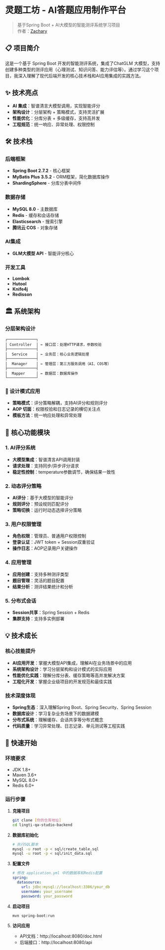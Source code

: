 # 灵题工坊 - AI答题应用制作平台

> 基于Spring Boot + AI大模型的智能测评系统学习项目  
> 作者：[Zachary](https://github.com/Zhangziqiang997/)

## 📋 项目简介

这是一个基于 Spring Boot 开发的智能测评系统，集成了ChatGLM
大模型，支持创建多种类型的测评应用（心理测试、知识问答、能力评估等）。通过学习这个项目，我深入理解了现代后端开发的核心技术栈和AI应用集成的实践方法。

## ✨ 技术亮点

- **AI 集成**：智谱清言大模型调用，实现智能评分
- **架构设计**：分层架构 + 策略模式，支持灵活扩展
- **性能优化**：分库分表 + 多级缓存，支持高并发
- **工程规范**：统一响应、异常处理、权限控制

## 🛠️ 技术栈

### 后端框架
- **Spring Boot 2.7.2** - 核心框架
- **MyBatis Plus 3.5.2** - ORM框架，简化数据库操作
- **ShardingSphere** - 分库分表中间件

### 数据存储
- **MySQL 8.0** - 主数据库
- **Redis** - 缓存和会话存储
- **Elasticsearch** - 搜索引擎
- **腾讯云 COS** - 对象存储

### AI集成
- **GLM大模型 API** - 智能评分核心

### 开发工具
- **Lombok**
- **Hutool**
- **Knife4j**
- **Redisson**

## 🏛️ 系统架构

### 分层架构设计
```
┌─────────────┐
│ Controller  │ ← 接口层：处理HTTP请求，参数校验
├─────────────┤
│  Service    │ ← 业务层：核心业务逻辑处理
├─────────────┤
│  Manager    │ ← 管理层：第三方服务调用（AI、COS等）
├─────────────┤
│  Mapper     │ ← 数据层：数据库操作
└─────────────┘
```

### 🎨 设计模式应用
- **策略模式**：评分策略解耦，支持AI评分和规则评分
- **AOP 切面**：权限校验和日志记录的横切关注点
- **模板方法**：统一响应处理和异常处理

## 🚀 核心功能模块

### 1. AI评分系统
- **大模型集成**：智谱清言API调用封装
- **请求处理**：支持同步/异步评分请求
- **稳定性控制**：temperature参数调节，确保结果一致性

### 2. 动态评分策略
- **AI评分**：基于大模型的智能评分
- **规则评分**：预设规则匹配评分
- **策略切换**：运行时动态选择评分策略

### 3. 用户权限管理
- **角色权限**：管理员、普通用户权限控制
- **登录认证**：JWT token + Session双重验证
- **操作日志**：AOP记录用户关键操作

### 4. 应用管理
- **应用创建**：支持多种测评类型
- **题目管理**：灵活的题目配置
- **结果分析**：测评结果统计和分析

### 5. 分布式会话
- **Session共享**：Spring Session + Redis
- **集群支持**：支持多实例部署

## 💡 技术成长

### 核心技能提升
- **AI应用开发**：掌握大模型API集成，理解AI在业务场景中的应用
- **系统架构设计**：学习分层架构和设计模式的实际应用
- **性能优化实践**：理解分库分表、缓存策略等高并发解决方案
- **工程化开发**：掌握企业级项目的开发规范和最佳实践

### 技术深度体现
- **Spring生态**：深入理解Spring Boot、Spring Security、Spring Session
- **数据库设计**：学习复杂业务场景下的数据建模
- **分布式系统**：理解缓存、会话共享等分布式概念
- **代码质量**：学习异常处理、日志记录、单元测试等工程实践

## 🚀 快速开始

### 环境要求
- JDK 1.8+
- Maven 3.6+
- MySQL 8.0+
- Redis 6.0+

### 运行步骤
1. **克隆项目**
   ```bash
   git clone [你的仓库地址]
   cd lingti-qa-studio-backend
   ```

2. **数据库初始化**
   ```bash
   # 执行SQL脚本
   mysql -u root -p < sql/create_table.sql
   mysql -u root -p < sql/init_data.sql
   ```

3. **配置文件**
   ```yaml
   # 修改 application.yml 中的数据库和Redis配置
   spring:
     datasource:
       url: jdbc:mysql://localhost:3306/your_db
       username: your_username
       password: your_password
   ```

4. **启动项目**
   ```bash
   mvn spring-boot:run
   ```

5. **访问应用**
   - API文档：http://localhost:8080/doc.html
   - 后端接口：http://localhost:8080/api